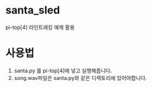 # santa_sled
pi-top[4] 라인트래킹 예제 활용

# 사용법
1. santa.py 를 pi-top[4]에 넣고 실행해줍니다. 
2. song.wav파일은 santa.py와 같은 디렉토리에 있어야합니다.

